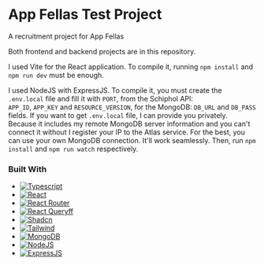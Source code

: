 # App Fellas Test Project
 A recruitment project for App Fellas 

 Both frontend and backend projects are in this repository. 

 I used Vite for the React application. To compile it, running `npm install` and `npm run dev` must be enough.

 I used NodeJS with ExpressJS. To compile it, you must create the `.env.local` file and fill it with `PORT`, from the Schiphol API:    
 `APP_ID`, `APP_KEY` and `RESOURCE_VERSION`, for the MongoDB: `DB_URL` and `DB_PASS` fields. If you want to get `.env.local` file, I can provide you privately. Because it includes my remote MongoDB server information and you can't connect it without I register your IP to the Atlas service. For the best, you can use your own MongoDB connection. It'll work seamlessly. Then, run `npm install` and `npm run watch` respectively.

### Built With

* [![Typescript][Typescript]][Typescript-url]
* [![React][React.js]][React-url]
* [![React Router][ReactRouter]][ReactRouter-url]
* [![React Queryff][ReactQuery]][ReactQuery-url]
* [![Shadcn][Shadcn]][Shadcn-url]
* [![Tailwind][Tailwind]][Tailwind-url]
* [![MongoDB][MongoDB]][MongoDB-url]
* [![NodeJS][NodeJS]][NodeJS-url]
* [![ExpressJS][ExpressJS]][ExpressJS-url]
 
[React.js]: https://img.shields.io/badge/React-20232A?style=for-the-badge&logo=react&logoColor=61DAFB
[React-url]: https://reactjs.org/
[ReactRouter]: https://img.shields.io/badge/-React%20Router-CA4245?style=for-the-badge&logo=react-router&logoColor=white
[ReactRouter-url]: https://reactrouter.com/en/main
[ReactQuery]: https://img.shields.io/badge/-React%20Query-FF4154?style=for-the-badge&logo=react%20query&logoColor=white
[ReactQuery-url]: https://tanstack.com/query/latest
[Shadcn]: https://img.shields.io/badge/shadcn/ui-000000?style=for-the-badge&logo=shadcn/ui&logoColor=white
[Shadcn-url]: https://ui.shadcn.com/
[MongoDB]: https://img.shields.io/badge/-MongoDB-4DB33D?style=for-the-badge&logo=mongodb&logoColor=FFFFFF
[MongoDB-url]: https://www.mongodb.com/
[NodeJS]: https://img.shields.io/badge/Node%20js-339933?style=for-the-badge&logo=nodedotjs&logoColor=white
[NodeJS-url]: https://nodejs.org/en
[Tailwind]: https://img.shields.io/badge/tailwindcss-%2338B2AC.svg?style=for-the-badge&logo=tailwind-css&logoColor=white
[Tailwind-url]: https://tailwindcss.com/
[Typescript]: https://img.shields.io/badge/typescript-%23007ACC.svg?style=for-the-badge&logo=typescript&logoColor=white
[Typescript-url]: https://www.typescriptlang.org/
[ExpressJS]: https://img.shields.io/badge/Express%20js-000000?style=for-the-badge&logo=express&logoColor=white
[ExpressJS-url]: https://expressjs.com/
